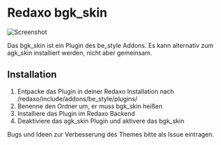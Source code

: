 Redaxo bgk_skin
========

![Screenshot](https://raw.github.com/georgkaser/bgk_skin/master/bgk_skin-screenshot.png)



Das bgk_skin ist ein Plugin des be_style Addons. Es kann alternativ zum agk_skin installiert werden, nicht aber gemeinsam.

## Installation

1. Entpacke das Plugin in deiner Redaxo Installation nach /redaxo/include/addons/be_style/plugins/
2. Benenne den Ordner um, er muss bgk_skin heißen
3. Installiere das Plugin im Redaxo Backend
4. Deaktiviere das agk_skin Plugin und aktivere das bgk_skin

Bugs und Ideen zur Verbesserung des Themes bitte als Issue eintragen.
